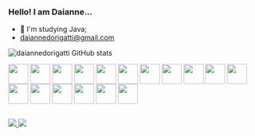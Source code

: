 ### Hello! I am Daianne...


- 🌱 I'm studying Java;
- daiannedorigatti@gmail.com

![daiannedorigatti GitHub stats](https://github-readme-stats.vercel.app/api?username=daiannedorigatti&show_icons=true&theme=dracula)



<div>
  <img align="center" heigth="30" width="40" src="https://cdn.jsdelivr.net/gh/devicons/devicon/icons/nodejs/nodejs-original.svg" />
  <img align="center" heigth="30" width="40" src="https://cdn.jsdelivr.net/gh/devicons/devicon/icons/javascript/javascript-original.svg" />  
  <img align="center" heigth="30" width="40" src="https://cdn.jsdelivr.net/gh/devicons/devicon/icons/react/react-original.svg" />
  <img align="center" heigth="30" width="40" src="https://cdn.jsdelivr.net/gh/devicons/devicon/icons/html5/html5-original.svg" />
  <img align="center" heigth="30" width="40" src="https://cdn.jsdelivr.net/gh/devicons/devicon/icons/css3/css3-original.svg" />
  <img align="center" heigth="30" width="40" src="https://cdn.jsdelivr.net/gh/devicons/devicon/icons/typescript/typescript-original.svg" />  
  <img align="center" heigth="30" width="40" src="https://cdn.jsdelivr.net/gh/devicons/devicon/icons/nodejs/nodejs-original.svg" /> 
  <img align="center" heigth="30" width="40" src="https://cdn.jsdelivr.net/gh/devicons/devicon/icons/docker/docker-original.svg" />
  <img align="center" heigth="30" width="40" src="https://cdn.jsdelivr.net/gh/devicons/devicon/icons/mysql/mysql-original.svg" />
  <img align="center" heigth="30" width="40" src="https://cdn.jsdelivr.net/gh/devicons/devicon/icons/redux/redux-original.svg" />
  <img align="center" heigth="30" width="40" src="https://cdn.jsdelivr.net/gh/devicons/devicon/icons/jest/jest-plain.svg" />
  <img align="center" heigth="30" width="40" src="https://cdn.jsdelivr.net/gh/devicons/devicon/icons/java/java-original.svg" />
  <img align="center" heigth="30" width="40" src="https://cdn.jsdelivr.net/gh/devicons/devicon/icons/vscode/vscode-original.svg" />
  <img align="center" heigth="30" width="40" src="https://cdn.jsdelivr.net/gh/devicons/devicon/icons/ubuntu/ubuntu-plain.svg" />
  <img align="center" heigth="30" width="40" src="https://cdn.jsdelivr.net/gh/devicons/devicon/icons/python/python-original.svg" />
  <img align="center" heigth="30" width="40" src="https://cdn.jsdelivr.net/gh/devicons/devicon/icons/sequelize/sequelize-original.svg" />
  <img align="center" heigth="30" width="40" src="https://cdn.jsdelivr.net/gh/devicons/devicon/icons/express/express-original.svg" />
  </div>

  ##

  <div>
    <a href="https://www.linkedin.com/in/daianne-aparecida-dorigatti-22173678/" target="_blank"> 
      <img src="https://img.shields.io/badge/LinkedIn-0077B5?style=for-the-badge&logo=linkedin&logoColor=white" target="_blank">
      </a>
        <a href="malito:daiannedorigatti@gmail.com" target="_blank"> 
      <img src="https://img.shields.io/badge/Gmail-D14836?style=for-the-badge&logo=gmail&logoColor=white" target="_blank">
      </a>
  </div>      
          
          
                     
  
          
  
          
  
          
  
          
          
          
  
          
          
  

  


